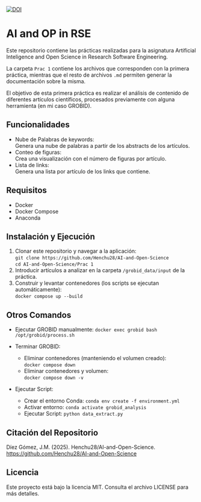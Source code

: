[![DOI](https://zenodo.org/badge/927880383.svg)](https://doi.org/10.5281/zenodo.14976908)

# AI and OP in RSE


Este repositorio contiene las prácticas realizadas para la asignatura Artificial Inteligence and Open Science in Research Software Engineering.

La carpeta `Prac 1` contiene los archivos que corresponden con la primera práctica, mientras que el resto de archivos `.md` permiten generar la documentación sobre la misma.

El objetivo de esta primera práctica es realizar el análisis de contenido de diferentes artículos científicos, procesados previamente con alguna herramienta (en mi caso GROBID).

## Funcionalidades
- Nube de Palabras de keywords:  
Genera una nube de palabras a partir de los abstracts de los artículos.
- Conteo de figuras:  
Crea una visualización con el número de figuras por artículo.
- Lista de links:  
 Genera una lista por artículo de los links que contiene.

## Requisitos
- Docker
- Docker Compose
- Anaconda

## Instalación y Ejecución
1. Clonar este repositorio y navegar a la aplicación:  
``` git clone https://github.com/Henchu28/AI-and-Open-Science ```  
``` cd AI-and-Open-Science/Prac 1 ```  
2. Introducir artículos a analizar en la carpeta `/grobid_data/input` de la práctica.
3. Construir y levantar contenedores (los scripts se ejecutan automáticamente):  
```docker compose up --build ```


## Otros Comandos

- Ejecutar GROBID manualmente: 
```docker exec grobid bash /opt/grobid/process.sh```

- Terminar GROBID:  
    - Eliminar contenedores (manteniendo el volumen creado):  
```docker compose down```
    - Eliminar contenedores y volumen:  
```docker compose down -v```

- Ejecutar Script:
    - Crear el entorno Conda:
```conda env create -f environment.yml```
    - Activar entorno:
```conda activate grobid_analysis```
    - Ejecutar Script:
```python data_extract.py```

## Citación del Repositorio
Díez Gómez, J.M. (2025). Henchu28/AI-and-Open-Science. https://github.com/Henchu28/AI-and-Open-Science

## Licencia
Este proyecto está bajo la licencia MIT. Consulta el archivo LICENSE para más detalles.
